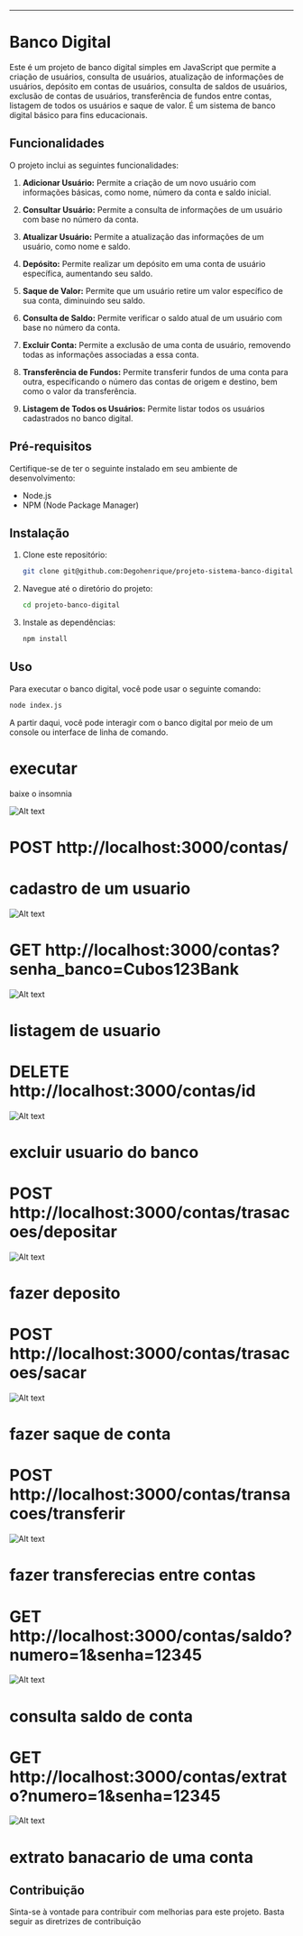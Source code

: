 
---

# Banco Digital

Este é um projeto de banco digital simples em JavaScript que permite a criação de usuários, consulta de usuários, atualização de informações de usuários, depósito em contas de usuários, consulta de saldos de usuários, exclusão de contas de usuários, transferência de fundos entre contas, listagem de todos os usuários e saque de valor. É um sistema de banco digital básico para fins educacionais.

## Funcionalidades

O projeto inclui as seguintes funcionalidades:

1. **Adicionar Usuário:** Permite a criação de um novo usuário com informações básicas, como nome, número da conta e saldo inicial.

2. **Consultar Usuário:** Permite a consulta de informações de um usuário com base no número da conta.

3. **Atualizar Usuário:** Permite a atualização das informações de um usuário, como nome e saldo.

4. **Depósito:** Permite realizar um depósito em uma conta de usuário específica, aumentando seu saldo.

5. **Saque de Valor:** Permite que um usuário retire um valor específico de sua conta, diminuindo seu saldo.

6. **Consulta de Saldo:** Permite verificar o saldo atual de um usuário com base no número da conta.

7. **Excluir Conta:** Permite a exclusão de uma conta de usuário, removendo todas as informações associadas a essa conta.

8. **Transferência de Fundos:** Permite transferir fundos de uma conta para outra, especificando o número das contas de origem e destino, bem como o valor da transferência.

9. **Listagem de Todos os Usuários:** Permite listar todos os usuários cadastrados no banco digital.

## Pré-requisitos

Certifique-se de ter o seguinte instalado em seu ambiente de desenvolvimento:

- Node.js
- NPM (Node Package Manager)

## Instalação

1. Clone este repositório:

   ```bash
   git clone git@github.com:Degohenrique/projeto-sistema-banco-digital.git
   ```

2. Navegue até o diretório do projeto:

   ```bash
   cd projeto-banco-digital
   ```

3. Instale as dependências:

   ```bash
   npm install 
   ```

## Uso

Para executar o banco digital, você pode usar o seguinte comando:

```bash
node index.js
```

A partir daqui, você pode interagir com o banco digital por meio de um console ou interface de linha de comando.


# executar
baixe o insomnia

![Alt text](image-1.png)

# POST http://localhost:3000/contas/
# cadastro de um usuario

![Alt text](image.png)


# GET http://localhost:3000/contas?senha_banco=Cubos123Bank
![Alt text](image-3.png)
# listagem de usuario


# DELETE http://localhost:3000/contas/id
![Alt text](image-4.png)
# excluir usuario do banco 

# POST http://localhost:3000/contas/trasacoes/depositar
![Alt text](image-5.png)
# fazer deposito

# POST http://localhost:3000/contas/trasacoes/sacar
![Alt text](image-6.png)
# fazer saque de conta

# POST http://localhost:3000/contas/transacoes/transferir
![Alt text](image-7.png)
# fazer transferecias entre contas

# GET http://localhost:3000/contas/saldo?numero=1&senha=12345
![Alt text](image-8.png)
# consulta saldo de conta

# GET http://localhost:3000/contas/extrato?numero=1&senha=12345
![Alt text](image-9.png)
# extrato banacario de uma conta

## Contribuição

Sinta-se à vontade para contribuir com melhorias para este projeto. Basta seguir as diretrizes de contribuição 
